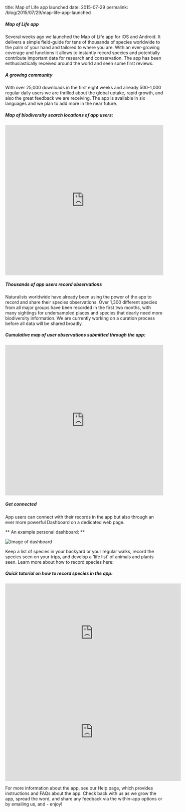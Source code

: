 title: Map of Life app launched
date: 2015-07-29
permalink: /blog/2015/07/29/map-life-app-launched


##### Map of Life app

Several weeks ago we launched the Map of Life app for iOS and Android. It delivers a simple field-guide for tens of thousands of species worldwide to the palm of your hand and tailored to where you are. With an ever-growing coverage and functions it allows to instantly record species and potentially contribute important data for research and conservation. The app has been enthusiastically received around the world and seen some first reviews.

##### A growing community

With over 25,000 downloads in the first eight weeks and already 500-1,000 regular daily users we are thrilled about the global uptake, rapid growth, and also the great feedback we are receiving. The app is available in six languages and we plan to add more in the near future.

##### Map of biodiversity search locations of app users:

<iframe frameborder="0" height="480" src="https://mol.carto.com/viz/e6b39232-3633-11e5-bf35-002590d96782/embed_map" width="100%"></iframe>

##### Thousands of app users record observations

Naturalists worldwide have already been using the power of the app to record and share their species observations. Over 1,300 different species from all major groups have been recorded in the first two months, with many sightings for undersampled places and species that dearly need more biodiversity information. We are currently working on a curation process before all data will be shared broadly.

##### Cumulative map of user observations submitted through the app:

<iframe frameborder="0" height="480" src="https://mol.carto.com/viz/4791c7fc-1eee-11e5-99ed-002590d96782/embed_map" width="100%"></iframe>

##### Get connected

App users can connect with their records in the app but also  through an ever more powerful Dashboard on a dedicated web page.

** An example personal dashboard: **

![Image of dashboard](/content_static/blog/2015-07-29/dashboard.png)

Keep a list of species in your backyard or your regular walks, record the species seen on your trips, and develop a ‘life list’ of animals and plants seen. Learn more about how to record species here:

##### Quick tutorial on how to record species in the app:

<iframe allowfullscreen="" frameborder="0" height="315" src="https://www.youtube.com/embed/aLyXyDV4DA8" width="560"></iframe>

<iframe allowfullscreen="" frameborder="0" height="315" src="https://www.youtube.com/embed/u_3EqxS8vYY" width="560"></iframe>

For more information about the app, see our Help page, which provides instructions and FAQs about the app. Check back with us as we grow the app, spread the word, and share any feedback via the within-app options or by emailing us, and - enjoy!
